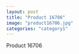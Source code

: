 ```yaml
---
layout: post
title: "Product 16706"
image: "product16706.jpg"
categories: "category1"
---
```

Product 16706
